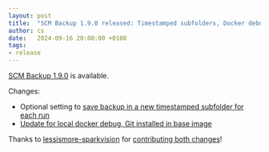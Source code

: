 ```yaml
---
layout: post
title:  "SCM Backup 1.9.0 released: Timestamped subfolders, Docker debug"
author: cs
date:   2024-09-16 20:00:00 +0100
tags:
- release
---
```


[SCM Backup 1.9.0](https://github.com/christianspecht/scm-backup/releases/tag/1.9.0) is available.

Changes:

- Optional setting to [save backup in a new timestamped subfolder for each run](https://docs.scm-backup.org/en/latest/config.html#addtimestampedsubfolder)
- [Update for local docker debug, Git installed in base image](https://docs.scm-backup.org/en/latest/install.html#docker)  

Thanks to [lessismore-sparkvision](https://github.com/lessismore-sparkvision) for [contributing both changes](https://github.com/christianspecht/scm-backup/pull/80)!


